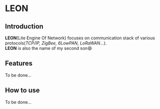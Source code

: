 # LEON
## Introduction
**LEON**(Lite Engine Of Network) focuses on communication stack of various protocols(*TCP/IP, ZigBee, 6LowPAN, LoRaWAN...*).   
**LEON** is also the name of my second son:smile:

## Features
To be done...   

## How to use
To be done...





